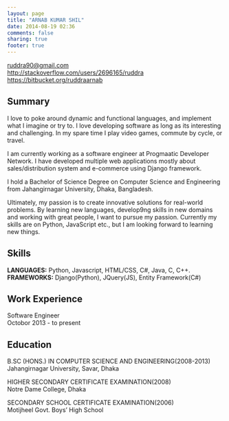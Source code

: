 ```yaml
---
layout: page
title: "ARNAB KUMAR SHIL"
date: 2014-08-19 02:36
comments: false
sharing: true
footer: true
---
```

ruddra90@gmail.com <br/>
http://stackoverflow.com/users/2696165/ruddra <br/>
https://bitbucket.org/ruddraarnab<br/>

<h2>Summary</h2>

I love to poke around dynamic and functional languages, and implement what I imagine or try to. I love developing software as long as its interesting and challenging. In my spare time I play video games, commute by cycle, or travel.

I am currently working as a software engineer at Progmaatic Developer Network. I have developed multiple web applications mostly about sales/distribution system and e-commerce using Django framework.

I hold a Bachelor of Science Degree on Computer Science and Engineering from Jahangirnagar University, Dhaka, Bangladesh.

Ultimately, my passion is to create innovative solutions for real-world problems. By learning new languages, develop9ng skills in new domains and working with great people, I want to pursue my passion. Currently my skills are on Python, JavaScript etc., but I am looking forward to learning new things.


<h2>Skills</h2>

<b>LANGUAGES:</b> Python, Javascript, HTML/CSS, C#, Java, C, C++.<br/>
<b>FRAMEWORKS:</b> Django(Python), JQuery(JS), Entity Framework(C#)<br/>


<h2> Work Experience </h2>

Software Engineer<br/>
Octobor 2013 - to present

<h2> Education </h2>

B.SC (HONS.) IN COMPUTER SCIENCE AND ENGINEERING(2008-2013)<br/>
Jahangirnagar University, Savar, Dhaka<br/>

HIGHER SECONDARY CERTIFICATE EXAMINATION(2008)<br/>
Notre Dame College, Dhaka<br/>

SECONDARY SCHOOL CERTIFICATE EXAMINATION(2006)<br/>
Motijheel Govt. Boys’ High School<br/>